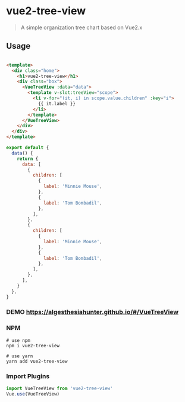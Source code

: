 # vue2-tree-view

> A simple organization tree chart based on Vue2.x

## Usage
``` html

<template>
  <div class="home">
    <h1>vue2-tree-view</h1>
    <div class="box">
      <VueTreeView :data="data">
        <template v-slot:treeView="scope">
          <li v-for="(it, i) in scope.value.children" :key="i">
            {{ it.label }}
          </li>
        </template>
      </VueTreeView>
    </div>
  </div>
</template>

```
``` js
export default {
  data() {
    return {
      data: [
        {
          children: [
            {
              label: 'Minnie Mouse',
            },
            {
              label: 'Tom Bombadil',
            },
          ],
        },
        {
          children: [
            {
              label: 'Minnie Mouse',
            },
            {
              label: 'Tom Bombadil',
            },
          ],
        },
      ],
    }
  },
}


```
### DEMO https://algesthesiahunter.github.io/#/VueTreeView
### NPM

```
# use npm
npm i vue2-tree-view

# use yarn
yarn add vue2-tree-view
```
### Import Plugins

``` js
import VueTreeView from 'vue2-tree-view'
Vue.use(VueTreeView)

```
